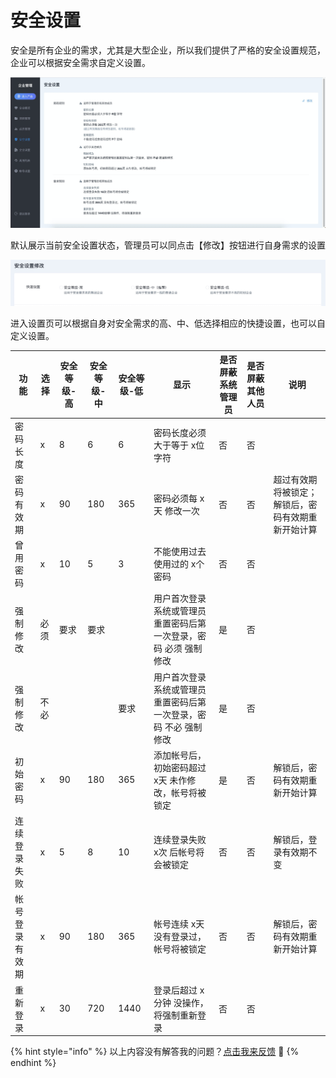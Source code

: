 # 安全设置

安全是所有企业的需求，尤其是大型企业，所以我们提供了严格的安全设置规范，企业可以根据安全需求自定义设置。

![](<../../.gitbook/assets/image (270).png>)

默认展示当前安全设置状态，管理员可以同点击【修改】按钮进行自身需求的设置

![](<../../.gitbook/assets/image (271).png>)

进入设置页可以根据自身对安全需求的高、中、低选择相应的快捷设置，也可以自定义设置。



| 功能      | 选择 | 安全等级-高 | 安全等级-中  | 安全等级-低 | 显示                                | 是否屏蔽系统管理员 | 是否屏蔽其他人员 | 说明                        |
| ------- | -- | ------ | ------- | ------ | --------------------------------- | --------- | -------- | ------------------------- |
| 密码长度    | x  | 8      | 6       | 6      | 密码长度必须大于等于 x位 字符                  | 否         | 否        |                           |
| 密码有效期   | x  | 90     | 180     | 365    | 密码必须每 x天 修改一次                     | 否         | 否        | 超过有效期将被锁定；解锁后，密码有效期重新开始计算 |
| 曾用密码    | x  | 10     | 5       | 3      | 不能使用过去使用过的 x个 密码                  | 否         | 否        |                           |
| 强制修改    | 必须 | 要求     | 要求      |        | 用户首次登录系统或管理员重置密码后第一次登录，密码 必须 强制修改 | 是         | 否        |                           |
| 强制修改    | 不必 |        |         | 要求     | 用户首次登录系统或管理员重置密码后第一次登录，密码 不必 强制修改 | 是         | 否        |                           |
| 初始密码    | x  | 90     | 180     | 365    | 添加帐号后，初始密码超过 x天 未作修改，帐号将被锁定       | 是         | 否        | 解锁后，密码有效期重新开始计算           |
| 连续登录失败  | x  | 5      | 8       | 10     | 连续登录失败 x次 后帐号将会被锁定                | 否         | 否        | 解锁后，登录有效期不变               |
| 帐号登录有效期 | x  | 90     | 180     | 365    | 帐号连续 x天 没有登录过，帐号将被锁定              | 否         | 否        | 解锁后，密码有效期重新开始计算           |
| 重新登录    | x  | 30     | 720     | 1440   | 登录后超过 x分钟 没操作，将强制重新登录             | 否         | 否        |                           |



{% hint style="info" %}
以上内容没有解答我的问题？[点击我来反馈](https://support.qq.com/products/118522/) 🚀
{% endhint %}
